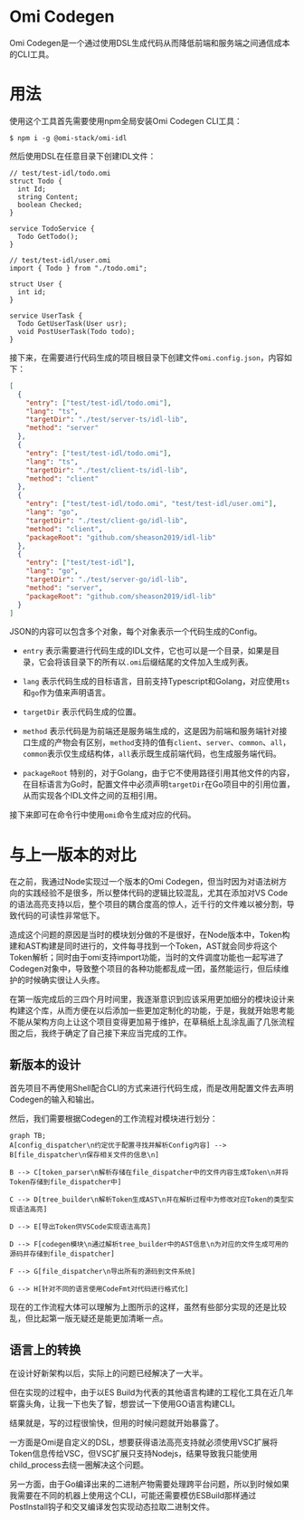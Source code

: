 # Omi Codegen

Omi Codegen是一个通过使用DSL生成代码从而降低前端和服务端之间通信成本的CLI工具。

# 用法

使用这个工具首先需要使用npm全局安装Omi Codegen CLI工具：

```
$ npm i -g @omi-stack/omi-idl
```

然后使用DSL在任意目录下创建IDL文件：

```
// test/test-idl/todo.omi
struct Todo {
  int Id;
  string Content;
  boolean Checked;
}

service TodoService {
  Todo GetTodo();
}
```

```
// test/test-idl/user.omi
import { Todo } from "./todo.omi";

struct User {
  int id;
}

service UserTask {
  Todo GetUserTask(User usr);
  void PostUserTask(Todo todo);
}
```

接下来，在需要进行代码生成的项目根目录下创建文件`omi.config.json`，内容如下：

```json
[
  {
    "entry": ["test/test-idl/todo.omi"],
    "lang": "ts",
    "targetDir": "./test/server-ts/idl-lib",
    "method": "server"
  },
  {
    "entry": ["test/test-idl/todo.omi"],
    "lang": "ts",
    "targetDir": "./test/client-ts/idl-lib",
    "method": "client"
  },
  {
    "entry": ["test/test-idl/todo.omi", "test/test-idl/user.omi"],
    "lang": "go",
    "targetDir": "./test/client-go/idl-lib",
    "method": "client",
    "packageRoot": "github.com/sheason2019/idl-lib"
  },
  {
    "entry": ["test/test-idl"],
    "lang": "go",
    "targetDir": "./test/server-go/idl-lib",
    "method": "server",
    "packageRoot": "github.com/sheason2019/idl-lib"
  }
]
```

JSON的内容可以包含多个对象，每个对象表示一个代码生成的Config。

- `entry` 表示需要进行代码生成的IDL文件，它也可以是一个目录，如果是目录，它会将该目录下的所有以`.omi`后缀结尾的文件加入生成列表。

- `lang` 表示代码生成的目标语言，目前支持Typescript和Golang，对应使用`ts`和`go`作为值来声明语言。

- `targetDir` 表示代码生成的位置。

- `method` 表示代码是为前端还是服务端生成的，这是因为前端和服务端针对接口生成的产物会有区别，`method`支持的值有`client`、`server`、`common`、`all`，`common`表示仅生成结构体，`all`表示既生成前端代码，也生成服务端代码。

- `packageRoot` 特别的，对于Golang，由于它不使用路径引用其他文件的内容，在目标语言为Go时，配置文件中必须声明`targetDir`在Go项目中的引用位置，从而实现各个IDL文件之间的互相引用。

接下来即可在命令行中使用`omi`命令生成对应的代码。

# 与上一版本的对比

在之前，我通过Node实现过一个版本的Omi Codegen，但当时因为对语法树方向的实践经验不是很多，所以整体代码的逻辑比较混乱，尤其在添加对VS Code的语法高亮支持以后，整个项目的耦合度高的惊人，近千行的文件难以被分割，导致代码的可读性非常低下。

造成这个问题的原因是当时的模块划分做的不是很好，在Node版本中，Token构建和AST构建是同时进行的，文件每寻找到一个Token，AST就会同步将这个Token解析；同时由于omi支持import功能，当时的文件调度功能也一起写进了Codegen对象中，导致整个项目的各种功能都乱成一团，虽然能运行，但后续维护的时候确实很让人头疼。

在第一版完成后的三四个月时间里，我逐渐意识到应该采用更加细分的模块设计来构建这个库，从而方便在以后添加一些更加定制化的功能，于是，我就开始思考能不能从架构方向上让这个项目变得更加易于维护，在草稿纸上乱涂乱画了几张流程图之后，我终于确定了自己接下来应当完成的工作。

## 新版本的设计

首先项目不再使用Shell配合CLI的方式来进行代码生成，而是改用配置文件去声明Codegen的输入和输出。

然后，我们需要根据Codegen的工作流程对模块进行划分：

```mermaid
graph TB;
A[config_dispatcher\n约定优于配置寻找并解析Config内容] --> B[file_dispatcher\n保存相关文件的信息\n]

B --> C[token_parser\n解析存储在file_dispatcher中的文件内容生成Token\n并将Token存储到file_dispatcher中]

C --> D[tree_builder\n解析Token生成AST\n并在解析过程中为修改对应Token的类型实现语法高亮]

D --> E[导出Token供VSCode实现语法高亮]

D --> F[codegen模块\n通过解析tree_builder中的AST信息\n为对应的文件生成可用的源码并存储到file_dispatcher]

F --> G[file_dispatcher\n导出所有的源码到文件系统]

G --> H[针对不同的语言使用CodeFmt对代码进行格式化]
```

现在的工作流程大体可以理解为上图所示的这样，虽然有些部分实现的还是比较乱，但比起第一版无疑还是能更加清晰一点。

## 语言上的转换

在设计好新架构以后，实际上的问题已经解决了一大半。

但在实现的过程中，由于以ES Build为代表的其他语言构建的工程化工具在近几年崭露头角，让我一下也失了智，想尝试一下使用GO语言构建CLI。

结果就是，写的过程很愉快，但用的时候问题就开始暴露了。

一方面是Omi是自定义的DSL，想要获得语法高亮支持就必须使用VSC扩展将Token信息传给VSC，但VSC扩展只支持Nodejs，结果导致我只能使用child_process去绕一圈解决这个问题。

另一方面，由于Go编译出来的二进制产物需要处理跨平台问题，所以到时候如果我需要在不同的机器上使用这个CLI，可能还需要模仿ESBuild那样通过PostInstall钩子和交叉编译发包实现动态拉取二进制文件。


